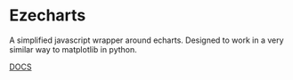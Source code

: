 # Ezecharts

A simplified javascript wrapper around echarts. Designed to work in a very similar way to matplotlib in python.


[DOCS](docs/docs.md)
